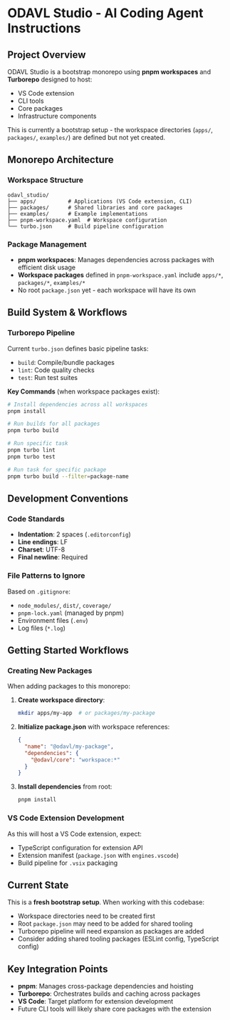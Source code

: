 # ODAVL Studio - AI Coding Agent Instructions

## Project Overview
ODAVL Studio is a bootstrap monorepo using **pnpm workspaces** and **Turborepo** designed to host:
- VS Code extension
- CLI tools  
- Core packages
- Infrastructure components

This is currently a bootstrap setup - the workspace directories (`apps/`, `packages/`, `examples/`) are defined but not yet created.

## Monorepo Architecture

### Workspace Structure
```
odavl_studio/
├── apps/          # Applications (VS Code extension, CLI)
├── packages/      # Shared libraries and core packages
├── examples/      # Example implementations
├── pnpm-workspace.yaml  # Workspace configuration
└── turbo.json     # Build pipeline configuration
```

### Package Management
- **pnpm workspaces**: Manages dependencies across packages with efficient disk usage
- **Workspace packages** defined in `pnpm-workspace.yaml` include `apps/*`, `packages/*`, `examples/*`
- No root `package.json` yet - each workspace will have its own

## Build System & Workflows

### Turborepo Pipeline
Current `turbo.json` defines basic pipeline tasks:
- `build`: Compile/bundle packages
- `lint`: Code quality checks  
- `test`: Run test suites

**Key Commands** (when workspace packages exist):
```bash
# Install dependencies across all workspaces
pnpm install

# Run builds for all packages
pnpm turbo build

# Run specific task
pnpm turbo lint
pnpm turbo test

# Run task for specific package
pnpm turbo build --filter=package-name
```

## Development Conventions

### Code Standards
- **Indentation**: 2 spaces (`.editorconfig`)
- **Line endings**: LF
- **Charset**: UTF-8
- **Final newline**: Required

### File Patterns to Ignore
Based on `.gitignore`:
- `node_modules/`, `dist/`, `coverage/`
- `pnpm-lock.yaml` (managed by pnpm)
- Environment files (`.env`)
- Log files (`*.log`)

## Getting Started Workflows

### Creating New Packages
When adding packages to this monorepo:

1. **Create workspace directory**:
   ```bash
   mkdir apps/my-app  # or packages/my-package
   ```

2. **Initialize package.json** with workspace references:
   ```json
   {
     "name": "@odavl/my-package",
     "dependencies": {
       "@odavl/core": "workspace:*"
     }
   }
   ```

3. **Install dependencies** from root:
   ```bash
   pnpm install
   ```

### VS Code Extension Development
As this will host a VS Code extension, expect:
- TypeScript configuration for extension API
- Extension manifest (`package.json` with `engines.vscode`)
- Build pipeline for `.vsix` packaging

## Current State
This is a **fresh bootstrap setup**. When working with this codebase:
- Workspace directories need to be created first
- Root `package.json` may need to be added for shared tooling
- Turborepo pipeline will need expansion as packages are added
- Consider adding shared tooling packages (ESLint config, TypeScript config)

## Key Integration Points
- **pnpm**: Manages cross-package dependencies and hoisting
- **Turborepo**: Orchestrates builds and caching across packages  
- **VS Code**: Target platform for extension development
- Future CLI tools will likely share core packages with the extension